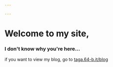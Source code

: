 ```yaml
---

---
```

# Welcome to my site,
### I don't know why you're here...

if you want to view my blog, go to [taga.64-b.it/blog](taga.64-b.it/blog)
